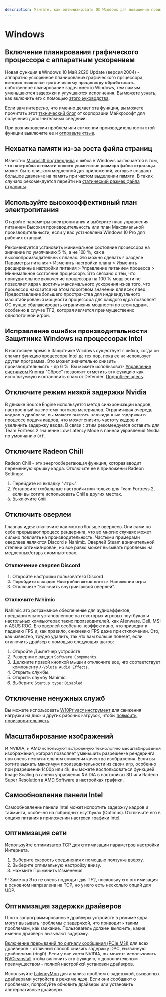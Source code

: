 ```yaml
---
description: Узнайте, как оптимизировать ОС Windows для повышения производительности.
...
```


# Windows

## Включение планирования графического процессора с аппаратным ускорением

Новая функция в Windows 10 Май 2020 Update (версия 2004) - аппаратно ускоренное планирование графического процессора, которое позволяет графическому процессору обрабатывать собственное планирование задач вместо Windows,
тем самым уменьшаются задержки и улучшаются исполнения. Вы можете узнать, как включить его с помощью [этого руководства](https://www.neowin.net/news/how-to-enable-hardware-accelerated-gpu-scheduling-on-windows-10-may-2020-update/).

Если вам интересно, что именно делает эта функция, вы можете прочитать этот [технический блог](https://devblogs.microsoft.com/directx/hardware-accelerated-gpu-scheduling/) от корпорации Майкрософт для получения дополнительных сведений.

При возникновении проблем или снижении производительности этой функции выключите ее и [отправьте отзыв](https://aka.ms/submitgameperformancefeedback).

## Нехватка памяти из-за роста файла страниц

Известно [Microsoft подтвердила](https://docs.microsoft.com/en-us/troubleshoot/windows-client/performance/slow-page-file-growth-memory-allocation-errors) ошибка в Windows заключается в том, что настройка автоматического увеличения размера файла страницы может быть слишком медленной для приложений, которые создают большое давление на память при частом выделении памяти. В таких случаях рекомендуется перейти на [статический размер файла страницы](https://docs.microsoft.com/en-us/troubleshoot/windows-client/performance/slow-page-file-growth-memory-allocation-errors#workaround).

## Используйте высокоэффективный план электропитания

Откройте параметры электропитания и выберите план управления питанием Высокая производительность или план Максимальной производительности, если у вас установлена Windows 10 Pro для рабочих станций. 

Рекомендуется установить минимальное состояние процессора на значение по умолчанию 5 %, а не 100 %, как в высокопроизводительных планах.
Это можно сделать в разделе Параметры питания > Изменить настройки плана > Изменить расширенные настройки питания > Управление питанием процесса > Минимальное состояние процессора.
Это связано с тем, что принудительное включение процессора на 100 % мощности не позволяет ядрам достичь максимального ускорения из-за того, что процессор находится на этом пороговом значении для всех ядер.
Предоставление большего пространства для индивидуального масштабирования мощности процессора для каждого ядра позволяет ОС лучше сбалансировать ограничения мощности по всем ядрам, особенно в случае TF2, которая является преимущественно однопоточной игрой.

## Исправление ошибки производительности Защитника Windows на процессорах Intel

В настоящее время в Защитнике Windows существует ошибка, когда он спамит функцию процессора Intel до тех пор, пока ее не использует другая программа. Это может значительно снизить производительность - до 6 %. Вы можете использовать [Управление счетчиком](https://www.techpowerup.com/download/counter-control/) Кнопка "Сброс" позволяет отметить эту функцию как используемую и остановить спам от Defender. [Подробнее здесь](https://www.pcmag.com/news/intel-cpu-performance-takes-a-big-hit-due-to-windows-defender-bug).

## Отключите режим низкой задержки Nvidia

В движке Source Engine используется метод синхронизации кадров, настроенный на систему потоков материалов.
Ограничивая очередь кадров в драйвере, вы можете вызвать неожиданные задержки в процессе подачи кадров, что может снизить частоту кадров и увеличить задержку ввода.
В связи с этим рекомендуется оставить для Team Fortress 2 значение Low Latency Mode в панели управления Nvidia по умолчанию `Off`.

## Отключите Radeon Chill

Radeon Chill - это энергосберегающая функция, которая вводит переменную крышку кадра. Отключите ее в приложении Radeon Settings:

1. Перейдите на вкладку "Игры".
2. Установите глобальные настройки или только для Team Fortress 2, если вы хотите использовать Chill в других местах.
3. Выключите Chill.

## Отключить оверлеи

Главная идея: отключите как можно больше оверлеев. Они сами по себе прерывают процесс рендеринга, что во многих случаях может сильно повлиять на производительность. Частыми примерами оверлеев являются Discord и Nahimic. Оверлей Steam в значительной степени оптимизирован, но все равно может вызывать проблемы на медленных/старых компьютерах.

### Отключение оверлея Discord

1. Откройте настройки пользователя Discord
2. Перейдите в раздел Настройки активности > Наложение игры
3. Отключите "Включить внутриигровой оверлей".

### Отключите Nahimic

Nahimic это рограммное обеспечение для аудиоэффектов, предварительно установленное на некоторых игровых ноутбуках и настольных компьютерах таких производителей, как Alienware, Dell, MSI и ASUS ROG. Его оверлей особенно неэффективно, что приводит к падению FPS и, как правило, снижению FPS даже при отключении. Это, как известно, трудно удалить, так что вам больше повезет, если отключить драйвер с помощью следующих шагов:

1. Откройте Диспетчер устройств
2. Разверните раздел `Software Components`.
3. Щелкните правой кнопкой мыши и отключите все, что соответствует компоненту `A-Volute Audio Effects`.
4. Открыть службы.
5. Открыть службу Nahimic.
6. Выберите `Startup type:` `Disabled`.

## Отключение ненужных служб

Вы можете использовать [W10Privacy инструмент](https://www.winprivacy.de/deutsch-start/download/) для снижения нагрузки на диск и других рабочих нагрузок, чтобы [повысить производительность](https://www.phoronix.com/scan.php?page=article&item=windows10-w10priv-wsl).

## Масштабирование изображений

И NVIDIA, и AMD используют встроенную технологию масштабирования изображения, которая позволяет уменьшить разрешение рендеринга при очень незначительном снижении качества изображения.
Если вы хотите выжать максимум производительности из своих игр, особенно при разрешении 1400p или 4k, вы можете воспользоваться функцией Image Scaling в панели управления NVIDIA в настройках 3D или Radeon Super Resolution в AMD Software в настройках графики.

## Самообновление панели Intel

Самообновление панели Intel может испортить задержку кадров и тайминги, особенно на гибридных ноутбуках (Optimus). Отключите его в опциях питания в приложении настроек графики Intel.

## Оптимизация сети

Используйте [оптимизатор TCP](https://www.speedguide.net/downloads.php) для оптимизации параметров настройки Интернета.

1. Выберите скорость соединения с помощью ползунка вверху.
2. Выберите оптимальную настройку внизу.
3. Нажмите Применить Изменения.

!!! Заметка
    Это не очень подходит для TF2, поскольку его оптимизация в основном направлена на TCP, но у него есть несколько опций для UDP.

## Оптимизация задержки драйверов

Плохо запрограммированные драйверы устройств в режиме ядра могут вызывать проблемы с задержкой, что приводит к таким проблемам, как заикание. Пользователь должен выяснить, какие именно драйверы вызывают задержку.

[Включение прерываний по сигналу сообщения (PCIe MSI)](https://forums.guru3d.com/threads/windows-line-based-vs-message-signaled-based-interrupts-msi-tool.378044/) для всех драйверов - отличный способ снизить задержку DPC, вызванную драйверами (ring0). Если у вас карта NVIDIA, вы можете использовать [NVCleanstall](https://www.techpowerup.com/download/techpowerup-nvcleanstall/) чтобы включить эту функцию, с дополнительным преимуществом - полной настройкой установки драйверов.

Используйте [LatencyMon](https://www.resplendence.com/latencymon) для анализа проблем с задержкой, вызванных драйверами устройств в режиме ядра. Если они сообщают о проблемах, попробуйте обновить драйверы или установить альтернативные драйверы.
